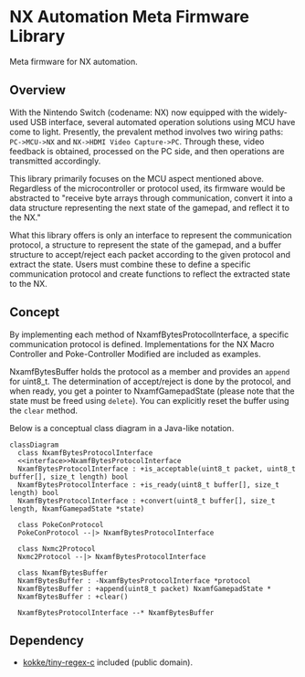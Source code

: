 # NX Automation Meta Firmware Library

Meta firmware for NX automation.

## Overview

With the Nintendo Switch (codename: NX) now equipped with the widely-used USB interface, several automated operation solutions using MCU have come to light. Presently, the prevalent method involves two wiring paths: `PC->MCU->NX` and `NX->HDMI Video Capture->PC`. Through these, video feedback is obtained, processed on the PC side, and then operations are transmitted accordingly.

This library primarily focuses on the MCU aspect mentioned above. Regardless of the microcontroller or protocol used, its firmware would be abstracted to "receive byte arrays through communication, convert it into a data structure representing the next state of the gamepad, and reflect it to the NX."

What this library offers is only an interface to represent the communication protocol, a structure to represent the state of the gamepad, and a buffer structure to accept/reject each packet according to the given protocol and extract the state. Users must combine these to define a specific communication protocol and create functions to reflect the extracted state to the NX.

## Concept

By implementing each method of NxamfBytesProtocolInterface, a specific communication protocol is defined. Implementations for the NX Macro Controller and Poke-Controller Modified are included as examples.

NxamfBytesBuffer holds the protocol as a member and provides an `append` for uint8_t. The determination of accept/reject is done by the protocol, and when ready, you get a pointer to NxamfGamepadState (please note that the state must be freed using `delete`). You can explicitly reset the buffer using the `clear` method.

Below is a conceptual class diagram in a Java-like notation.

```mermaid
classDiagram
  class NxamfBytesProtocolInterface
  <<interface>>NxamfBytesProtocolInterface
  NxamfBytesProtocolInterface : +is_acceptable(uint8_t packet, uint8_t buffer[], size_t length) bool
  NxamfBytesProtocolInterface : +is_ready(uint8_t buffer[], size_t length) bool
  NxamfBytesProtocolInterface : +convert(uint8_t buffer[], size_t length, NxamfGamepadState *state)

  class PokeConProtocol
  PokeConProtocol --|> NxamfBytesProtocolInterface

  class Nxmc2Protocol
  Nxmc2Protocol --|> NxamfBytesProtocolInterface

  class NxamfBytesBuffer
  NxamfBytesBuffer : -NxamfBytesProtocolInterface *protocol
  NxamfBytesBuffer : +append(uint8_t packet) NxamfGamepadState *
  NxamfBytesBuffer : +clear()

  NxamfBytesProtocolInterface --* NxamfBytesBuffer
```

## Dependency

- [kokke/tiny-regex-c](https://github.com/kokke/tiny-regex-c) included (public domain).
